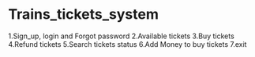 # Trains_tickets_system

1.Sign_up, login and Forgot password
2.Available tickets
3.Buy tickets
4.Refund tickets
5.Search tickets status
6.Add Money to buy tickets
7.exit
